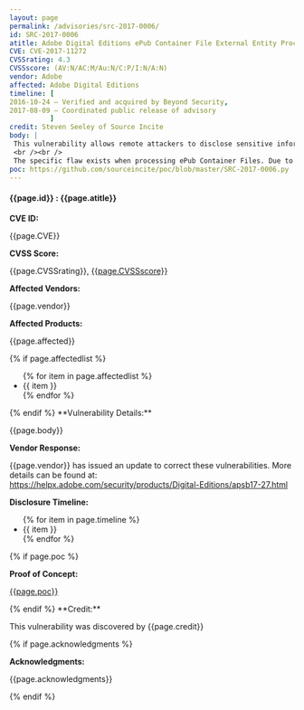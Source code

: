 ```yaml
---
layout: page
permalink: /advisories/src-2017-0006/
id: SRC-2017-0006
atitle: Adobe Digital Editions ePub Container File External Entity Processing Information Disclosure Vulnerability
CVE: CVE-2017-11272
CVSSrating: 4.3
CVSSscore: (AV:N/AC:M/Au:N/C:P/I:N/A:N)
vendor: Adobe
affected: Adobe Digital Editions
timeline: [
2016-10-24 – Verified and acquired by Beyond Security,
2017-08-09 – Coordinated public release of advisory
          ]
credit: Steven Seeley of Source Incite
body: |
 This vulnerability allows remote attackers to disclose sensitive information on vulnerable installations of Adobe Digital Editions. User interaction is required to exploit this vulnerability in that the target must visit a malicious page or open a malicious file.
 <br /><br />
 The specific flaw exists when processing ePub Container Files. Due to the improper restriction of XML External Entity (XXE) reference, a specially crafted ePub file can cause the XML parser to access the contents of this URI and embed these contents back into the XML document for further processing. An attacker can leverage this vulnerability to disclose sensitive information under the context of the current process.
poc: https://github.com/sourceincite/poc/blob/master/SRC-2017-0006.py
---
```


<h4><b>{{page.id}} : {{page.atitle}}</b></h4>

**CVE ID:**
<p class="cn">{{page.CVE}}</p>

**CVSS Score:**
<p class="cn">{{page.CVSSrating}}, <a href="https://nvd.nist.gov/cvss/v2-calculator?name={{page.CVE}}&vector={{page.CVSSscore}}">{{page.CVSSscore}}</a></p>

**Affected Vendors:**
<p class="cn">{{page.vendor}}</p>

**Affected Products:**
<p class="cn">{{page.affected}}</p>
{% if page.affectedlist %}
<ul class="cn">
{% for item in page.affectedlist %}
  <li>{{ item }}</li>
{% endfor %}
</ul>
{% endif %}
**Vulnerability Details:**
<p class="cn">{{page.body}}</p>

**Vendor Response:**

{{page.vendor}} has issued an update to correct these vulnerabilities. More details can be found at: <br />
<a href="https://helpx.adobe.com/security/products/Digital-Editions/apsb17-27.html">https://helpx.adobe.com/security/products/Digital-Editions/apsb17-27.html</a>  

**Disclosure Timeline:**
<ul class="cn">
{% for item in page.timeline %}
  <li>{{ item }}</li>
{% endfor %}
</ul>
{% if page.poc %}

**Proof of Concept:**
<p class="cn"><a href="{{page.poc}}">{{page.poc}}</a></p>
{% endif %}
**Credit:**
<p class="cn">This vulnerability was discovered by {{page.credit}}</p>
{% if page.acknowledgments %}

**Acknowledgments:**
<p class="cn">{{page.acknowledgments}}</p>
{% endif %}
